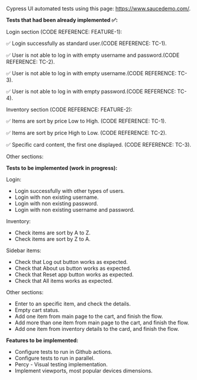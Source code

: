 Cypress UI automated tests using this page: https://www.saucedemo.com/.

**Tests that had been already implemented ✅:**

Login section (CODE REFERENCE: FEATURE-1):

✅ Login successfully as standard user.(CODE REFERENCE: TC-1).

✅ User is not able to log in with empty username and password.(CODE REFERENCE: TC-2).

✅ User is not able to log in with empty username.(CODE REFERENCE: TC-3).

✅ User is not able to log in with empty password.(CODE REFERENCE: TC-4).


Inventory section (CODE REFERENCE: FEATURE-2):

✅ Items are sort by price Low to High. (CODE REFERENCE: TC-1).

✅ Items are sort by price High to Low. (CODE REFERENCE: TC-2).

✅ Specific card content, the first one displayed. (CODE REFERENCE: TC-3).


Other sections:

**Tests to be implemented (work in progress):**

Login:
- Login successfully with other types of users.
- Login with non existing username.
- Login with non existing password.
- Login with non existing username and password.

Inventory:
- Check items are sort by A to Z.
- Check items are sort by Z to A.

Sidebar items:
- Check that Log out button works as expected.
- Check that About us button works as expected.
- Check that Reset app button works as expected.
- Check that All items works as expected.

Other sections:
- Enter to an specific item, and check the details.
- Empty cart status.
- Add one item from main page to the cart, and finish the flow.
- Add more than one item from main page to the cart, and finish the flow.
- Add one item from inventory details to the card, and finish the flow.

**Features to be implemented:**


- Configure tests to run in Github actions.
- Configure tests to run in parallel.
- Percy - Visual testing implementation.
- Implement viewports, most popular devices dimensions.
